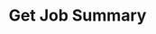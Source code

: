 ---
title: Get Job Summary
excerpt: >-
  Get a summary of your jobs broken down by Job Type. For each job type, you
  will see the number of jobs and number of credits consumed. The output
  includes 3 versions of the summary:

  1. All time summary with deleted jobs

  2. All time summary excluding deleted jobs

  2. Summary since start_date (defaults to previous billing date, includes
  deleted jobs)

  You may pass start_date as an optional query parameter in ISO format
  (yyyy-mm-dd).
api:
  file: openapi-(2).json
  operationId: get_job_summary
hidden: false
---
